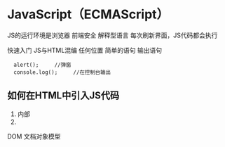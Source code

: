 # JavaScript（ECMAScript）
JS的运行环境是浏览器
前端安全
解释型语言
每次刷新界面，JS代码都会执行

快速入门
  JS与HTML混编
  任何位置
简单的语句
  输出语句
```
  alert();     //弹窗
  console.log();     //在控制台输出
```

## 如何在HTML中引入JS代码

1. 内部<script></script>
2. 

DOM 文档对象模型
